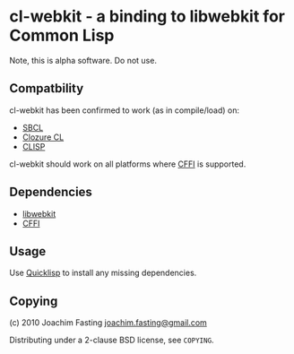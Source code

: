 # cl-webkit - a binding to libwebkit for Common Lisp
Note, this is alpha software. Do not use.

## Compatbility
cl-webkit has been confirmed to work (as in compile/load) on:

* [SBCL](http://www.sbcl.org/)
* [Clozure CL](http://openmcl.clozure.com/)
* [CLISP](http://clisp.sourceforge.net/)

cl-webkit should work on all platforms where [CFFI] is supported.

[CFFI]: http://common-lisp.net/projects/cffi/

## Dependencies
* [libwebkit](http://webkit.org/)
* [CFFI]

## Usage
Use [Quicklisp] to install any missing dependencies.

[Quicklisp]: http://www.quicklisp.org/

## Copying
(c) 2010 Joachim Fasting <joachim.fasting@gmail.com>

Distributing under a 2-clause BSD license, see `COPYING`.
